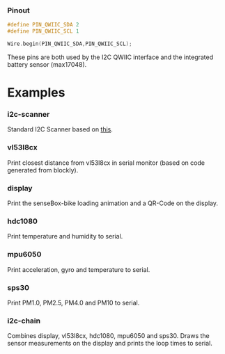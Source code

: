 ### Pinout
```cpp
#define PIN_QWIIC_SDA 2
#define PIN_QWIIC_SCL 1

Wire.begin(PIN_QWIIC_SDA,PIN_QWIIC_SCL);
```
These pins are both used by the I2C QWIIC interface and the integrated battery sensor (max17048).

# Examples
### i2c-scanner
Standard I2C Scanner based on [this](https://playground.arduino.cc/Main/I2cScanner/).

### vl53l8cx
Print closest distance from vl53l8cx in serial monitor (based on code generated from blockly).

### display
Print the senseBox-bike loading animation and a QR-Code on the display.

### hdc1080
Print temperature and humidity to serial.

### mpu6050
Print acceleration, gyro and temperature to serial.

### sps30
Print PM1.0, PM2.5, PM4.0 and PM10 to serial.

### i2c-chain
Combines display, vl53l8cx, hdc1080, mpu6050 and sps30. Draws the sensor measurements on the display and prints the loop times to serial.